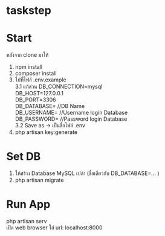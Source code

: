 # taskstep


# Start
หลังจาก clone มาให้
1. npm install
2. composer install
3. ไปที่ไฟล์ .env.example
  <br>3.1 แก้ส่วน DB_CONNECTION=mysql
        <br> DB_HOST=127.0.0.1
        <br>DB_PORT=3306
        <br> DB_DATABASE= //DB Name
        <br> DB_USERNAME= //Username login Database
        <br> DB_PASSWORD= //Password login Database<br>
  3.2 Save as -> เป็นชื่อไฟล์ .env
4. php artisan key:generate

# Set DB
1. ให้สร้าง Database MySQL เปล่า (ชื่อเดียวกับ DB_DATABASE=... )
2. php artisan migrate

# Run App
php artisan serv <br>
เปิด web browser ใส่ url: localhost:8000
